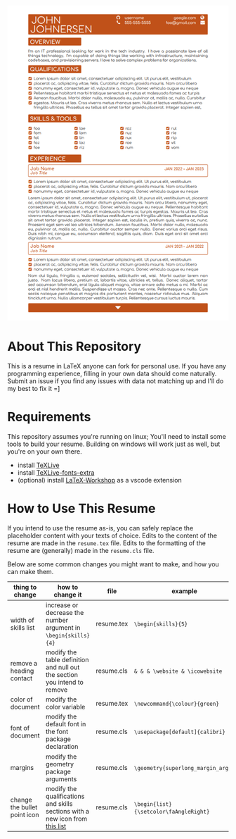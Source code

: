 ![A picture of the generated resume](example.png)

# About This Repository

This is a resume in LaTeX anyone can fork for personal use. If you have any programming experience, filling in your own data should come naturally. Submit an issue if you find any issues with data not matching up and I'll do my best to fix it =]

# Requirements

This repository assumes you're running on linux; You'll need to install some tools to build your resume. Building on windows will work just as well, but you're on your own there.

- install [TeXLive](https://www.tug.org/texlive/quickinstall.html)
- install [TeXLive-fonts-extra](https://packages.debian.org/sid/texlive-fonts-extra)
- (optional) install [LaTeX-Workshop](https://github.com/James-Yu/LaTeX-Workshop) as a vscode extension

# How to Use This Resume

If you intend to use the resume as-is, you can safely replace the placeholder content with your texts of choice. Edits to the content of the resume are made in the `resume.tex` file. Edits to the formatting of the resume are (generally) made in the `resume.cls` file.

Below are some common changes you might want to make, and how you can make them.

| thing to change              | how to change it                                                                                                                                                 | file       | example                                |
| ---------------------------- | ---------------------------------------------------------------------------------------------------------------------------------------------------------------- | ---------- | -------------------------------------- |
| width of skills list         | increase or decrease the number argument in `\begin{skills}{4}`                                                                                                  | resume.tex | `\begin{skills}{5}`                    |
| remove a heading contact     | modify the table definition and null out the section you intend to remove                                                                                        | resume.cls | `& & & \website & \icowebsite`         |
| color of document            | modify the color variable                                                                                                                                        | resume.tex | `\newcommand{\colour}{green}`          |
| font of document             | modify the default font in the font package declaration                                                                                                          | resume.cls | `\usepackage[default]{calibri}`        |
| margins                      | modify the geometry package arguments                                                                                                                            | resume.cls | `\geometry{superlong_margin_args}`     |
| change the bullet point icon | modify the qualifications and skills sections with a new icon from [this list](https://mirror.las.iastate.edu/tex-archive/fonts/fontawesome/doc/fontawesome.pdf) | resume.cls | `\begin{list}{\setcolor\faAngleRight}` |
